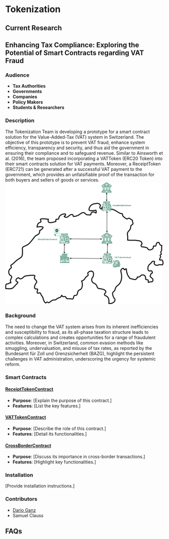 # Tokenization

## Current Research
## Enhancing Tax Compliance: Exploring the Potential of Smart Contracts regarding VAT Fraud

### Audience
- **Tax Authorities**
- **Governments**
- **Companies**
- **Policy Makers**
- **Students & Researchers**

### Description
The Tokenization Team is developing a prototype for a smart contract solution for the Value-Added-Tax (VAT) system in Switzerland. The objective of this prototype is to prevent VAT fraud, enhance system efficiency, transparency and security, and thus aid the government in ensuring their compliance and to safeguard revenue.
Similar to Ainsworth et al. (2016), the team proposed incorporating a VATToken (ERC20 Token) into their smart contracts solution for VAT payments. Moreover, a ReceiptToken (ERC721) can be generated after a successful VAT payment to the government, which provides an unfalsifiable proof of the transaction for both buyers and sellers of goods or services.
<img src="VAT Fraud/Graphics/Prototype.png" width="800"/>

### Background
The need to change the VAT system arises from its inherent inefficiencies and susceptibility to fraud, as its all-phase taxation structure leads to complex calculations and creates opportunities for a range of fraudulent activities. Moreover, in Switzerland, common evasion methods like smuggling, undervaluation, and misuse of tax rates, as reported by the Bundesamt für Zoll und Grenzsicherheit (BAZG), highlight the persistent challenges in VAT administration, underscoring the urgency for systemic reform.

### Smart Contracts
#### [ReceiptTokenContract](VAT%20fraud/ReceiptTokenContract.sol)
- **Purpose**: [Explain the purpose of this contract.]
- **Features**: [List the key features.]

#### [VATTokenContract](VAT%20fraud/VATTokenContract.sol)
- **Purpose**: [Describe the role of this contract.]
- **Features**: [Detail its functionalities.]

#### [CrossBorderContract](VAT%20fraud/CrossBorderContract.sol)
- **Purpose**: [Discuss its importance in cross-border transactions.]
- **Features**: [Highlight key functionalities.]

### Installation
[Provide installation instructions.]

### Contributors
- [Dario Ganz](https://github.com/darioganz)
- Samuel Clauss

## FAQs
